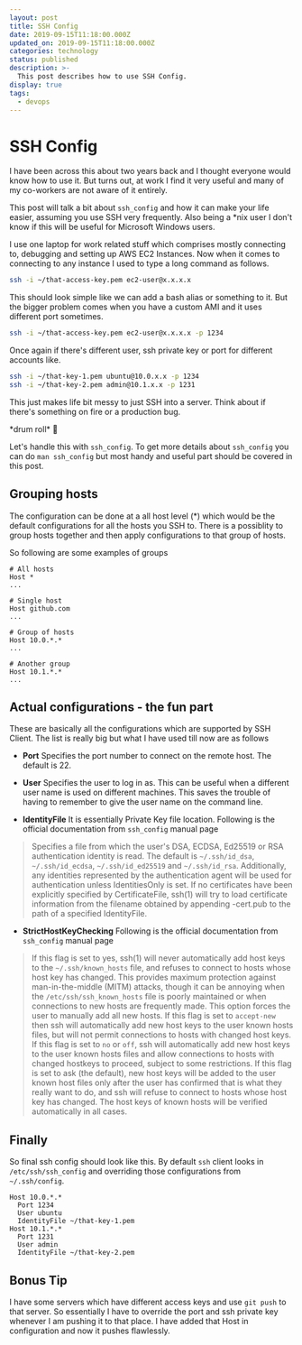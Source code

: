 ```yaml
---
layout: post
title: SSH Config
date: 2019-09-15T11:18:00.000Z
updated_on: 2019-09-15T11:18:00.000Z
categories: technology
status: published
description: >-
  This post describes how to use SSH Config.
display: true
tags:
  - devops
---
```


# SSH Config

I have been across this about two years back and I thought everyone would know how to use it. But turns out, at work I find it very useful and many of my co-workers are not aware of it entirely.

This post will talk a bit about `ssh_config` and how it can make your life easier, assuming you use SSH very frequently. Also being a \*nix user I don't know if this will be useful for Microsoft Windows users.

I use one laptop for work related stuff which comprises mostly connecting to, debugging and setting up AWS EC2 Instances. Now when it comes to connecting to any instance I used to type a long command as follows.

```bash
ssh -i ~/that-access-key.pem ec2-user@x.x.x.x
```

This should look simple like we can add a bash alias or something to it. But the bigger problem comes when you have a custom AMI and it uses different port sometimes.

```bash
ssh -i ~/that-access-key.pem ec2-user@x.x.x.x -p 1234
```

Once again if there's different user, ssh private key or port for different accounts like.

```bash
ssh -i ~/that-key-1.pem ubuntu@10.0.x.x -p 1234
ssh -i ~/that-key-2.pem admin@10.1.x.x -p 1231
```

This just makes life bit messy to just SSH into a server. Think about if there's something on fire or a production bug.

\*drum roll\* :drum:

Let's handle this with `ssh_config`. To get more details about `ssh_config` you can do `man ssh_config` but most handy and useful part should be covered in this post.

## Grouping hosts

The configuration can be done at a all host level (\*) which would be the default configurations for all the hosts you SSH to. There is a possiblity to group hosts together and then apply configurations to that group of hosts.

So following are some examples of groups

```
# All hosts
Host *
...

# Single host
Host github.com
...

# Group of hosts
Host 10.0.*.*
...

# Another group
Host 10.1.*.*
...
```

## Actual configurations - the fun part

These are basically all the configurations which are supported by SSH Client. The list is really big but what I have used till now are as follows


* **Port** Specifies the port number to connect on the remote host.  The default is 22.

* **User** Specifies the user to log in as.  This can be useful when a different user name is used on different machines.  This saves the trouble of having to remember to give the user name on the command line.

* **IdentityFile** It is essentially Private Key file location. Following is the official documentation from `ssh_config` manual page
> Specifies a file from which the user's DSA, ECDSA, Ed25519 or RSA authentication identity is read.  The default is `~/.ssh/id_dsa`, `~/.ssh/id_ecdsa`, `~/.ssh/id_ed25519` and `~/.ssh/id_rsa`.  Additionally, any identities represented by the authentication agent will be used for authentication unless IdentitiesOnly is set.  If no certificates have been explicitly specified by CertificateFile, ssh(1) will try to load certificate information from the filename obtained by appending -cert.pub to the path of a specified IdentityFile.

* **StrictHostKeyChecking** Following is the official documentation from `ssh_config` manual page
> If this flag is set to yes, ssh(1) will never automatically add host keys to the `~/.ssh/known_hosts` file, and refuses to connect to hosts whose host key has changed.  This provides maximum protection against man-in-the-middle (MITM) attacks, though it can be annoying when the `/etc/ssh/ssh_known_hosts` file is poorly maintained or when connections to new hosts are frequently made.  This option forces the user to manually add all new hosts.
If this flag is set to `accept-new` then ssh will automatically add new host keys to the user known hosts files, but will not permit connections to hosts with changed host keys.  If this flag is set to `no` or `off`, ssh will automatically add new host keys to the user known hosts files and allow connections to hosts with changed hostkeys to proceed, subject to some restrictions.  If this flag is set to ask (the default), new host keys will be added to the user known host files only after the user has confirmed that is what they really want to do, and ssh will refuse to connect to hosts whose host key has changed.  The host keys of known hosts will be verified automatically in all cases.

## Finally

So final ssh config should look like this. By default `ssh` client looks in `/etc/ssh/ssh_config` and overriding those configurations from `~/.ssh/config`.

```
Host 10.0.*.*
  Port 1234
  User ubuntu
  IdentityFile ~/that-key-1.pem
Host 10.1.*.*
  Port 1231
  User admin
  IdentityFile ~/that-key-2.pem
```

## Bonus Tip

I have some servers which have different access keys and use `git push` to that server. So essentially I have to override the port and ssh private key whenever I am pushing it to that place. I have added that Host in configuration and now it pushes flawlessly.
